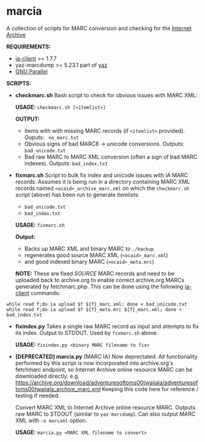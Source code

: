 # marcia
A collection of scripts for MARC conversion and checking for the [Internet Archive](https://github.com/internetarchive)

**REQUIREMENTS:**
* [ia-client](https://github.com/jjjake/internetarchive)	>= 1.7.7
* yaz-marcdump	>= 5.23.1	part of [yaz](https://www.indexdata.com/resources/software/yaz/)
* [GNU Parallel](https://www.gnu.org/software/parallel/)

**SCRIPTS:**
* **checkmarc.sh**
  Bash script to check for obvious issues with MARC XML:
  
  **USAGE:** `checkmarc.sh [<itemlist>]`
  
  **OUTPUT:**
  * Items with with missing MARC records (if `<itemlist>` provided). Ouputs: ` no_marc.txt`
  * Obvious signs of bad MARC8 -> unicode conversions. Outputs: `bad_unicode.txt`
  * Bad raw MARC to MARC XML conversion (often a sign of bad MARC indexes). Outputs: `bad_index.txt`

* **fixmarc.sh**
  Script to bulk fix index and unicode issues with IA MARC records.
  Assumes it is being run in a directory containing MARC XML records named `<ocaid>_archive_marc.xml`
  on which the `checkmarc.sh` script (above) has been run to generate itemlists:
    * `bad_unicode.txt` 
    * `bad_index.txt`
  
  **USAGE:** `fixmarc.sh` 

  **Output:**
    * Backs up MARC XML and binary MARC to `./backup`
    * regenerates good source MARC XML (`<ocaid>_marc.xml`)
    * and good indexed binary MARC (`<ocaid>_meta.mrc`)

  **NOTE:** These are fixed _SOURCE_ MARC records and need to be uploaded
  back to archive.org to enable correct archive.org MARCs generated
  by fetchmarc.php. This can be done using the following [ia-client](https://github.com/jjjake/internetarchive) commands:
```
while read f;do ia upload $f ${f}_marc.xml; done < bad_unicode.txt
while read f;do ia upload $f ${f}_meta.mrc ${f}_marc.xml; done < bad_index.txt
```

* **fixindex.py**
  Takes a single raw MARC record as input and attempts to fix its index. Output to STDOUT. Used by `fixmarc.sh` above.

  **USAGE:** `fixindex.py <binary MARC filename to fix>`

* **[DEPRECATED] marcia.py** (MARC IA)
  Now deprectated. All functionality performed by this script is now incorporated into archive.org's fetchmarc endpoint, so Internet Archive online resource MARC can be downloaded directly. e.g. https://archive.org/download/adventuresoftoms00twaiiala/adventuresoftoms00twaiiala_archive_marc.xml Keeping this code here for reference / testing if needed.

  Convert MARC XML to Internet Archive online resource MARC. Outputs raw MARC to STDOUT (similar to `yaz-marcdump`).
  Can also output MARC XML with `-o marcxml` option.

  **USAGE:** `marcia.py <MARC XML filename to convert>`

